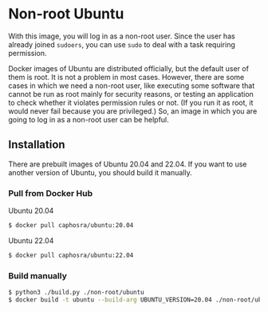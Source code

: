 # Non-root Ubuntu

With this image, you will log in as a non-root user. Since the user has already joined `sudoers`, you can use `sudo` to deal with a task requiring permission.

Docker images of Ubuntu are distributed officially, but the default user of them is root. It is not a problem in most cases. However, there are some cases in which we need a non-root user, like executing some software that cannot be run as root mainly for security reasons, or testing an application to check whether it violates permission rules or not. (If you run it as root, it would never fail because you are privileged.) So, an image in which you are going to log in as a non-root user can be helpful.

## Installation

There are prebuilt images of Ubuntu 20.04 and 22.04. If you want to use another version of Ubuntu, you should build it manually.

### Pull from Docker Hub

Ubuntu 20.04
```bash
$ docker pull caphosra/ubuntu:20.04
```

Ubuntu 22.04
```bash
$ docker pull caphosra/ubuntu:22.04
```

### Build manually

```bash
$ python3 ./build.py ./non-root/ubuntu
$ docker build -t ubuntu --build-arg UBUNTU_VERSION=20.04 ./non-root/ubuntu.gen.dockerfile
```
